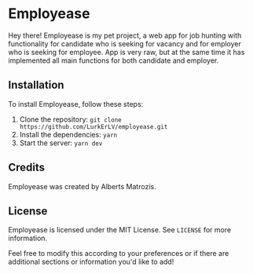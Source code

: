 # Employease

Hey there! Employease is my pet project, a web app for job hunting with functionality for candidate who is seeking for vacancy and for employer who is seeking for employee. App is very raw, but at the same time it has implemented all main functions for both candidate and employer.

## Installation

To install Employease, follow these steps:

1. Clone the repository: `git clone https://github.com/LurkErLV/employease.git`
2. Install the dependencies: `yarn`
3. Start the server: `yarn dev`

## Credits

Employease was created by Alberts Matrozis.

## License

Employease is licensed under the MIT License. See `LICENSE` for more information.

Feel free to modify this according to your preferences or if there are additional sections or information you'd like to
add!
